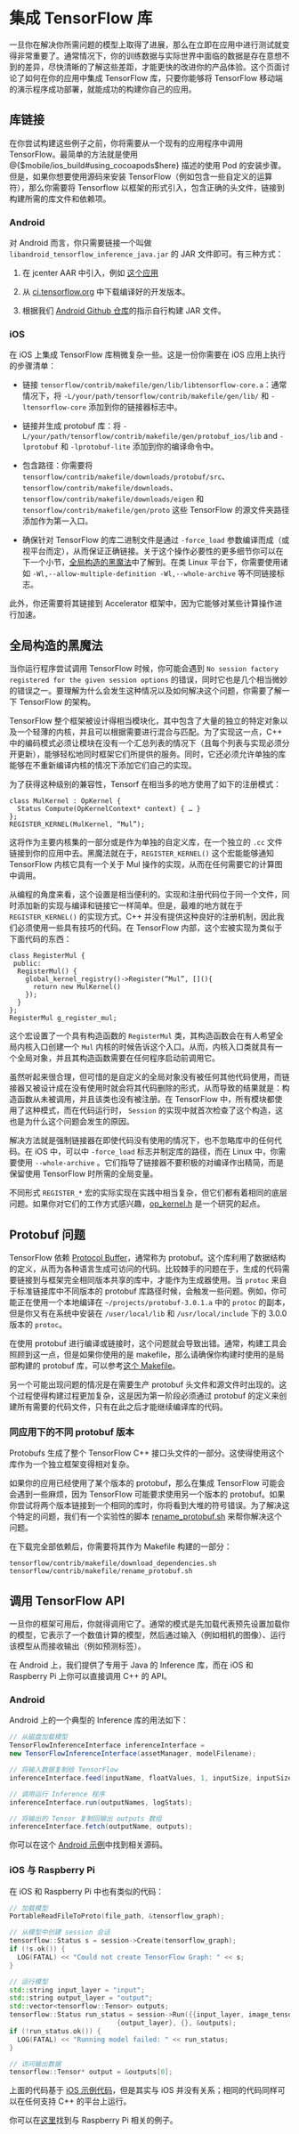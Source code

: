 # 集成 TensorFlow 库

一旦你在解决你所需问题的模型上取得了进展，那么在立即在应用中进行测试就变得非常重要了。通常情况下，你的训练数据与实际世界中面临的数据是存在意想不到的差异，尽快清晰的了解这些差距，才能更快的改进你的产品体验。这个页面讨论了如何在你的应用中集成 TensorFlow 库，只要你能够将 TensorFlow 移动端的演示程序成功部署，就能成功的构建你自己的应用。

## 库链接

在你尝试构建这些例子之前，你将需要从一个现有的应用程序中调用 TensorFlow。最简单的方法就是使用 @{$mobile/ios_build#using_cocoapods$here} 描述的使用 Pod 的安装步骤。但是，如果你想要使用源码来安装 TensorFlow（例如包含一些自定义的运算符），那么你需要将 Tensorflow 以框架的形式引入，包含正确的头文件，链接到构建所需的库文件和依赖项。

### Android

对 Android 而言，你只需要链接一个叫做 `libandroid_tensorflow_inference_java.jar` 的 JAR 文件即可。有三种方式：

1. 在 jcenter AAR 中引入，例如
 [这个应用](https://github.com/googlecodelabs/tensorflow-for-poets-2/blob/master/android/build.gradle#L59-L65)

2. 从 [ci.tensorflow.org](http://ci.tensorflow.org/view/Nightly/job/nightly-android/lastSuccessfulBuild/artifact/out/) 中下载编译好的开发版本。

3. 根据我们 [Android Github 仓库](https://github.com/tensorflow/tensorflow/tree/master/tensorflow/contrib/android)的指示自行构建 JAR 文件。

### iOS

在 iOS 上集成 TensorFlow 库稍微复杂一些。这是一份你需要在 iOS 应用上执行的步骤清单：

- 链接 `tensorflow/contrib/makefile/gen/lib/libtensorflow-core.a`：通常情况下，将 `-L/your/path/tensorflow/contrib/makefile/gen/lib/` 和
  `-ltensorflow-core` 添加到你的链接器标志中。

- 链接并生成 protobuf 库：将
  `-L/your/path/tensorflow/contrib/makefile/gen/protobuf_ios/lib` and
  `-lprotobuf` 和 `-lprotobuf-lite` 添加到你的编译命令中。

- 包含路径：你需要将 `tensorflow/contrib/makefile/downloads/protobuf/src`、
  `tensorflow/contrib/makefile/downloads`、
  `tensorflow/contrib/makefile/downloads/eigen` 和
  `tensorflow/contrib/makefile/gen/proto` 这些 TensorFlow 的源文件夹路径添加作为第一入口。

- 确保针对 TensorFlow 的库二进制文件是通过 `-force_load` 参数编译而成（或视平台而定），从而保证正确链接。关于这个操作必要性的更多细节你可以在下一个小节，[全局构造的黑魔法](#global_constructor_magic)中了解到。在类 Linux 平台下，你需要使用诸如 `-Wl,--allow-multiple-definition -Wl,--whole-archive` 等不同链接标志。

此外，你还需要将其链接到 Accelerator 框架中，因为它能够对某些计算操作进行加速。

## 全局构造的黑魔法

当你运行程序尝试调用 TensorFlow 时候，你可能会遇到 `No session factory registered for the given session options` 的错误，同时它也是几个相当微妙的错误之一。要理解为什么会发生这种情况以及如何解决这个问题，你需要了解一下 TensorFlow 的架构。

TensorFlow 整个框架被设计得相当模块化，其中包含了大量的独立的特定对象以及一个轻薄的内核，并且可以根据需要进行混合与匹配。为了实现这一点，C++ 中的编码模式必须让模块在没有一个汇总列表的情况下（且每个列表与实现必须分开更新），能够轻松地同时框架它们所提供的服务。同时，它还必须允许单独的库能够在不重新编译内核的情况下添加它们自己的实现。

为了获得这种级别的兼容性，Tensorf 在相当多的地方使用了如下的注册模式：

    class MulKernel : OpKernel {
      Status Compute(OpKernelContext* context) { … }
    };
    REGISTER_KERNEL(MulKernel, “Mul”);

这将作为主要内核集的一部分或是作为单独的自定义库，在一个独立的 `.cc` 文件链接到你的应用中去。黑魔法就在于，`REGISTER_KERNEL()`  这个宏能能够通知 TensorFlow 内核它具有一个关于 Mul 操作的实现，从而在任何需要它的计算图中调用。

从编程的角度来看，这个设置是相当便利的。实现和注册代码位于同一个文件，同时添加新的实现与编译和链接它一样简单。但是，最难的地方就在于 `REGISTER_KERNEL()` 的实现方式。C++ 并没有提供这种良好的注册机制，因此我们必须使用一些具有技巧的代码。在 TensorFlow 内部，这个宏被实现为类似于下面代码的东西：

    class RegisterMul {
     public:
      RegisterMul() {
        global_kernel_registry()->Register(“Mul”, [](){
          return new MulKernel()
        });
      }
    };
    RegisterMul g_register_mul;

这个宏设置了一个具有构造函数的 `RegisterMul` 类，其构造函数会在有人希望全局内核入口创建一个 `Mul` 内核的时候告诉这个入口。从而，内核入口类就具有一个全局对象，并且其构造函数需要在任何程序启动前调用它。

虽然听起来很合理，但可惜的是自定义的全局对象没有被任何其他代码使用，而链接器又被设计成在没有使用时就会将其代码删除的形式，从而导致的结果就是：构造函数从未被调用，并且该类也没有被注册。在 TensorFlow 中，所有模块都使用了这种模式，而在代码运行时， `Session` 的实现中就首次检查了这个构造，这也是为什么这个问题会发生的原因。

解决方法就是强制链接器在即使代码没有使用的情况下，也不忽略库中的任何代码。在 iOS 中，可以中 `-force_load` 标志并制定库的路径，而在 Linux 中，你需要使用 `--whole-archive` 。它们指导了链接器不要积极的对编译作出精简，而是保留使用 TensorFlow 时所需的全局变量。

不同形式 `REGISTER_*` 宏的实际实现在实践中相当复杂，但它们都有着相同的底层问题。如果你对它们的工作方式感兴趣，[op_kernel.h](https://github.com/tensorflow/tensorflow/blob/master/tensorflow/core/framework/op_kernel.h#L1091) 是一个研究的起点。

## Protobuf 问题

TensorFlow 依赖 [Protocol Buffer](https://developers.google.com/protocol-buffers/)，通常称为 protobuf。这个库利用了数据结构的定义，从而为各种语言生成可访问的代码。比较棘手的问题在于，生成的代码需要链接到与框架完全相同版本共享的库中，才能作为生成器使用。当 `protoc` 来自于标准链接库中不同版本的 protobuf 库路径时候，会触发一些问题。例如，你可能正在使用一个本地编译在 `~/projects/protobuf-3.0.1.a` 中的 `protoc` 的副本，但是你又有在系统中安装在 `/user/local/lib` 和 `/usr/local/include` 下的 3.0.0 版本的 `protoc`。

在使用 protobuf 进行编译或链接时，这个问题就会导致出错。通常，构建工具会照顾到这一点，但是如果你使用的是 makefile，那么请确保你构建时使用的是局部构建的 protobuf 库，可以参考[这个 Makefile](https://github.com/tensorflow/tensorflow/blob/master/tensorflow/contrib/makefile/Makefile#L18)。

另一个可能出现问题的情况是在需要生产 protobuf 头文件和源文件时出现的。这个过程使得构建过程更加复杂，这是因为第一阶段必须通过 protobuf 的定义来创建所有需要的代码文件，只有在此之后才能继续编译库的代码。

### 同应用下的不同 protobuf 版本

Protobufs 生成了整个 TensorFlow C++ 接口头文件的一部分。这使得使用这个库作为一个独立框架变得相对复杂。

如果你的应用已经使用了某个版本的 protobuf，那么在集成 TensorFlow 可能会会遇到一些麻烦，因为 TensorFlow 可能要求使用另一个版本的 protobuf。如果你尝试将两个版本链接到一个相同的库时，你将看到大堆的符号错误。为了解决这个特定的问题，我们有一个实验性的脚本 [rename_protobuf.sh](https://github.com/tensorflow/tensorflow/blob/master/tensorflow/contrib/makefile/rename_protobuf.sh) 来帮你解决这个问题。

在下载完全部依赖后，你需要将其作为 Makefile 构建的一部分：

    tensorflow/contrib/makefile/download_dependencies.sh
    tensorflow/contrib/makefile/rename_protobuf.sh

## 调用 TensorFlow API

一旦你的框架可用后，你就得调用它了。通常的模式是先加载代表预先设置加载你的模型，它表示了一个数值计算的模型，然后通过输入（例如相机的图像）、运行该模型从而接收输出（例如预测标签）。

在 Android 上，我们提供了专用于 Java 的 Inference 库，而在 iOS 和 Raspberry Pi 上你可以直接调用 C++ 的 API。

### Android

Android 上的一个典型的 Inference 库的用法如下：

```Java
// 从磁盘加载模型
TensorFlowInferenceInterface inferenceInterface =
new TensorFlowInferenceInterface(assetManager, modelFilename);

// 将输入数据复制给 TensorFlow
inferenceInterface.feed(inputName, floatValues, 1, inputSize, inputSize, 3);

// 调用运行 Inference 程序
inferenceInterface.run(outputNames, logStats);

// 将输出的 Tensor 复制回输出 outputs 数组
inferenceInterface.fetch(outputName, outputs);
```

你可以在这个 [Android 示例](https://github.com/tensorflow/tensorflow/blob/master/tensorflow/examples/android/src/org/tensorflow/demo/TensorFlowImageClassifier.java#L107)中找到相关源码。

### iOS 与 Raspberry Pi

在 iOS 和 Raspberry Pi 中也有类似的代码：

```c++
// 加载模型
PortableReadFileToProto(file_path, &tensorflow_graph);

// 从模型中创建 session 会话
tensorflow::Status s = session->Create(tensorflow_graph);
if (!s.ok()) {
  LOG(FATAL) << "Could not create TensorFlow Graph: " << s;
}

// 运行模型
std::string input_layer = "input";
std::string output_layer = "output";
std::vector<tensorflow::Tensor> outputs;
tensorflow::Status run_status = session->Run({{input_layer, image_tensor}},
                           {output_layer}, {}, &outputs);
if (!run_status.ok()) {
  LOG(FATAL) << "Running model failed: " << run_status;
}

// 访问输出数据
tensorflow::Tensor* output = &outputs[0];
```

上面的代码基于 [iOS 示例代码](https://www.tensorflow.org/code/tensorflow/examples/ios/simple/RunModelViewController.mm)，但是其实与 iOS 并没有关系；相同的代码同样可以在任何支持 C++ 的平台上运行。

你可以在[这里](https://github.com/tensorflow/tensorflow/blob/master/tensorflow/contrib/pi_examples/label_image/label_image.cc)找到与 Raspberry Pi 相关的例子。
